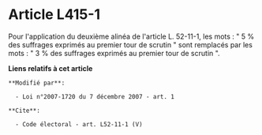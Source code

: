 # Article L415-1

Pour l'application du deuxième alinéa de l'article L. 52-11-1, les mots : " 5 % des suffrages exprimés au premier tour de
scrutin " sont remplacés par les mots : " 3 % des suffrages exprimés au premier tour de scrutin ".

**Liens relatifs à cet article**

	**Modifié par**:

	  - Loi n°2007-1720 du 7 décembre 2007 - art. 1

	**Cite**:

	  - Code électoral - art. L52-11-1 (V)
